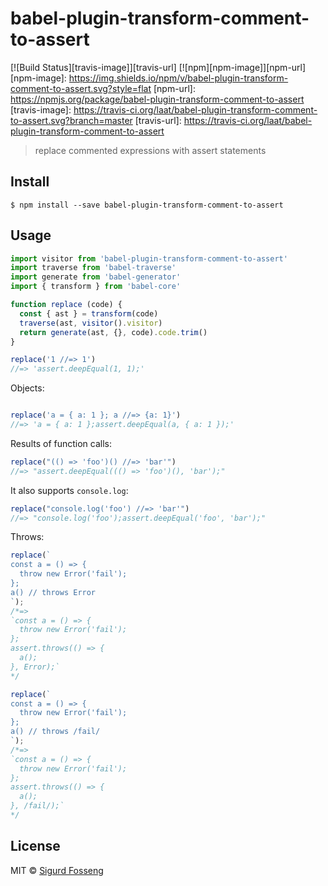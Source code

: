 # babel-plugin-transform-comment-to-assert
[![Build Status][travis-image]][travis-url] [![npm][npm-image]][npm-url]
[npm-image]: https://img.shields.io/npm/v/babel-plugin-transform-comment-to-assert.svg?style=flat
[npm-url]: https://npmjs.org/package/babel-plugin-transform-comment-to-assert
[travis-image]: https://travis-ci.org/laat/babel-plugin-transform-comment-to-assert.svg?branch=master
[travis-url]: https://travis-ci.org/laat/babel-plugin-transform-comment-to-assert

> replace commented expressions with assert statements

## Install

```
$ npm install --save babel-plugin-transform-comment-to-assert
```

## Usage

```javascript
import visitor from 'babel-plugin-transform-comment-to-assert'
import traverse from 'babel-traverse'
import generate from 'babel-generator'
import { transform } from 'babel-core'

function replace (code) {
  const { ast } = transform(code)
  traverse(ast, visitor().visitor)
  return generate(ast, {}, code).code.trim()
}

replace('1 //=> 1')
//=> 'assert.deepEqual(1, 1);'

```

Objects:

```javascript

replace('a = { a: 1 }; a //=> {a: 1}')
//=> 'a = { a: 1 };assert.deepEqual(a, { a: 1 });'
```

Results of function calls:

```javascript
replace("(() => 'foo')() //=> 'bar'")
//=> "assert.deepEqual((() => 'foo')(), 'bar');"
```

It also supports `console.log`:

```javascript
replace("console.log('foo') //=> 'bar'")
//=> "console.log('foo');assert.deepEqual('foo', 'bar');"
```

Throws:

```javascript
replace(`
const a = () => {
  throw new Error('fail');
};
a() // throws Error
`);
/*=>
`const a = () => {
  throw new Error('fail');
};
assert.throws(() => {
  a();
}, Error);`
*/
```

```javascript
replace(`
const a = () => {
  throw new Error('fail');
};
a() // throws /fail/
`);
/*=>
`const a = () => {
  throw new Error('fail');
};
assert.throws(() => {
  a();
}, /fail/);`
*/
```
## License

MIT © [Sigurd Fosseng](https://github.com/laat)

